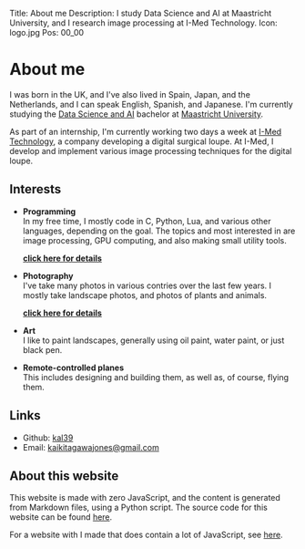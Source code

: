 Title: About me
Description: I study Data Science and AI at Maastricht University, and I research image processing at I-Med Technology.
Icon: logo.jpg
Pos: 00_00

# About me

I was born in the UK, and I've also lived in Spain, Japan, and the Netherlands, and I can speak English, Spanish, and Japanese. I'm currently studying the [Data Science and AI](https://curriculum.maastrichtuniversity.nl/education/bachelor/data-science-and-artificial-intelligence) bachelor at [Maastricht University](https://www.maastrichtuniversity.nl/).

As part of an internship, I'm currently working two days a week at [I-Med Technology](https://www.i-medtech.nl/), a company developing a digital surgical loupe. At I-Med, I develop and implement various image processing techniques for the digital loupe.

## Interests

- **Programming**  
  In my free time, I mostly code in C, Python, Lua, and various other languages, depending on the goal. The topics and most interested in are image processing, GPU computing, and also making small utility tools.

  <div class="right_align"><a href="projects.md"><b>click here for details</b></a></div>

- **Photography**  
  I've take many photos in various contries over the last few years. I mostly take landscape photos, and photos of plants and animals.

  <div class="right_align"><a href="photos.md"><b>click here for details</b></a></div>

- **Art**  
  I like to paint landscapes, generally using oil paint, water paint, or just black pen.

- **Remote-controlled planes**  
  This includes designing and building them, as well as, of course, flying them.

## Links

- Github: [kal39](https://github.com/kal39)
- Email: [kaikitagawajones@gmail.com](mailto:kaikitagawajones@gmail.com)

## About this website

This website is made with zero JavaScript, and the content is generated from Markdown files, using a Python script. The source code for this website can be found [here](https://github.com/kal39/portfolio_v2).

For a website with I made that does contain a lot of JavaScript, see [here](projects_doi.md).